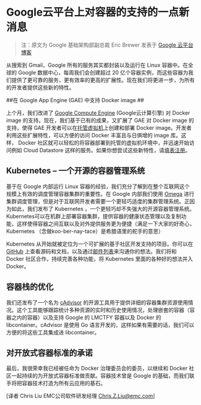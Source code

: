 # Google云平台上对容器的支持的一点新消息 #

> 注：原文为 Google 基础架构部副总裁 Eric Brewer 发表于 [Google 云平台博客](http://googlecloudplatform.blogspot.fr/2014/06/an-update-on-container-support-on-google-cloud-platform.html "")

从搜索到 Gmail，Google 所有的服务其实都封装以及运行在 Linux 容器中。在全球的 Google 数据中心，每周我们会创建超过 20 亿个容器实例，而这些容器为我们提供了更可靠的服务，更有效率的更高的扩展性。现在我们将更进一步，为所有的开发者提供这些新的特性。

##在 Google App Engine (GAE) 中支持 Docker image ##

上个月，我们改进了 [Google Compute Engine](https://developers.google.com/compute/docs/containers) (Google云计算引擎) 对 Docker image 的支持。现在，我们基于已有的成果，又扩展了 GAE 对 Docker image 的支持，使得 GAE 开发者可以在[托管虚拟机](https://developers.google.com/cloud/managed-vms)上创建和部署 Docker image。开发者利用这些扩展特性，可以方便的访问 Docker 丰富且与日俱增的 image 库。这样， Docker 社区就可以轻松的将容器部署到托管的虚拟机环境中，并迅速开始访问例如 Cloud Datastore 这样的服务。如果你想尝试这些新特性，请[填表注册](https://docs.google.com/a/google.com/forms/d/1_RfwC8LZU4CKe4vKq32x5xpEJI5QZ-j0ShGmZVv9cm4/viewform "")。

## Kubernetes  –  一个开源的容器管理系统 ##
基于在 Google 内部运行 Linux 容器的经验，我们充分了解到在整个互联网这个规模上有效的调度管理容器集群的重要性。在 Google 内部我们使用 [Omega](http://static.googleusercontent.com/media/research.google.com/en/us/pubs/archive/41684.pdf "") 进行集群调度管理，但是对于互联网开发者需要一个更轻巧适度的集群管理系统。正因为如此，我们发布了 Kubernetes ，一个更轻巧却不失强大的开源容器管理系统。Kubernetes可以在机群上部署容器集群，提供容器的健康状态管理以及复制功能，这样使得容器之间互联以及对外提供服务更为便捷（满足一下大家的好奇心， Kubernetes （念做koo-ber-nay-tace）是希腊语里的舵手的意思）

Kubernetes 从开始就被定位为一个可扩展的基于社区开发支持的项目。你可以在 [GitHub](https://github.com/GoogleCloudPlatform/kubernetes "") 上查看源码和文档，以及通过[邮件列表](https://groups.google.com/forum/#!forum/google-containers "")来沟通你的想法。我们将和 Docker 社区合作，持续完善各种功能，将 Kubernetes 里面的各种好的想法并入 Docker。

## 容器栈的优化 ##
我们还发布了一个名为 [cAdvisor](http://github.com/google/cadvisor "") 的开源工具用于提供详细的容器集群资源使用情况。这个工具能够跟踪统计多种资源的实时和历史使用情况，处理嵌套的容器（容器之内的容器）以及支持 Google 的 LMCTFY 容器以及 Docker 的 libcontainer。cAdvisor 是使用 Go 语言开发的，这样如果有需要的话，我们可以方便的将这些工具集成进 libcontainer。

## 对开放式容器标准的承诺 ##
最后，我很荣幸我已经被任命为 Docker 治理委员会的委员，以继续和 Docker 社区一起持续的为开放式容器标准做贡献。容器技术曾是 Google 的基础，而我们联手将把容器技术打造为所有云应用的基石。

[原文]: http://googlecloudplatform.blogspot.fr/2014/06/an-update-on-container-support-on-google-cloud-platform.html
[译者 Chris Liu EMC公司软件研发经理 Chris.Z.Liu@emc.com]
